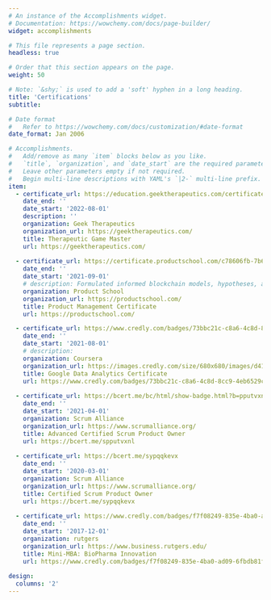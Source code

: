 ```yaml
---
# An instance of the Accomplishments widget.
# Documentation: https://wowchemy.com/docs/page-builder/
widget: accomplishments

# This file represents a page section.
headless: true

# Order that this section appears on the page.
weight: 50

# Note: `&shy;` is used to add a 'soft' hyphen in a long heading.
title: 'Certifications'
subtitle:

# Date format
#   Refer to https://wowchemy.com/docs/customization/#date-format
date_format: Jan 2006

# Accomplishments.
#   Add/remove as many `item` blocks below as you like.
#   `title`, `organization`, and `date_start` are the required parameters.
#   Leave other parameters empty if not required.
#   Begin multi-line descriptions with YAML's `|2-` multi-line prefix.
item:
  - certificate_url: https://education.geektherapeutics.com/certificates/o1pek0m9ua
    date_end: ''
    date_start: '2022-08-01'
    description: ''
    organization: Geek Therapeutics
    organization_url: https://geektherapeutics.com/
    title: Therapeutic Game Master
    url: https://geektherapeutics.com/
    
  - certificate_url: https://certificate.productschool.com/c78606fb-7b67-4baf-896b-e8062c8cf89f#gs.88xes0
    date_end: ''
    date_start: '2021-09-01'
    # description: Formulated informed blockchain models, hypotheses, and use cases.
    organization: Product School
    organization_url: https://productschool.com/
    title: Product Management Certificate
    url: https://productschool.com/

  - certificate_url: https://www.credly.com/badges/73bbc21c-c8a6-4c8d-8cc9-4eb6529c5e3e
    date_end: ''
    date_start: '2021-08-01'
    # description:
    organization: Coursera
    organization_url: https://images.credly.com/size/680x680/images/d41de2b7-cbc2-47ec-bcf1-ebecbe83872f/GCC_badge_DA_1000x1000.png
    title: Google Data Analytics Certificate
    url: https://www.credly.com/badges/73bbc21c-c8a6-4c8d-8cc9-4eb6529c5e3e
    
  - certificate_url: https://bcert.me/bc/html/show-badge.html?b=pputvxnl
    date_end: ''
    date_start: '2021-04-01'
    organization: Scrum Alliance
    organization_url: https://www.scrumalliance.org/
    title: Advanced Certified Scrum Product Owner
    url: https://bcert.me/spputvxnl
    
  - certificate_url: https://bcert.me/sypqqkevx
    date_end: ''
    date_start: '2020-03-01'
    organization: Scrum Alliance
    organization_url: https://www.scrumalliance.org/
    title: Certified Scrum Product Owner
    url: https://bcert.me/sypqqkevx
    
  - certificate_url: https://www.credly.com/badges/f7f08249-835e-4ba0-ad09-6fbdb81f78f3/public_url
    date_end: ''
    date_start: '2017-12-01'
    organization: rutgers
    organization_url: https://www.business.rutgers.edu/
    title: Mini-MBA: BioPharma Innovation
    url: https://www.credly.com/badges/f7f08249-835e-4ba0-ad09-6fbdb81f78f3/public_url
    
design:
  columns: '2'
---
```

